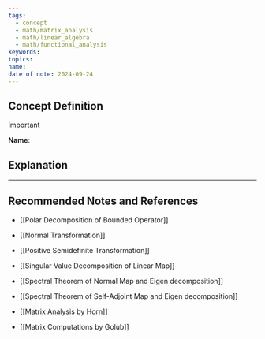 ```yaml
---
tags:
  - concept
  - math/matrix_analysis
  - math/linear_algebra
  - math/functional_analysis
keywords: 
topics: 
name: 
date of note: 2024-09-24
---
```


## Concept Definition

>[!important]
>**Name**: 



## Explanation





-----------
##  Recommended Notes and References

- [[Polar Decomposition of Bounded Operator]]
- [[Normal Transformation]]
- [[Positive Semidefinite Transformation]]
- [[Singular Value Decomposition of Linear Map]]
- [[Spectral Theorem of Normal Map and Eigen decomposition]]
- [[Spectral Theorem of Self-Adjoint Map and Eigen decomposition]]


- [[Matrix Analysis by Horn]]
- [[Matrix Computations by Golub]]